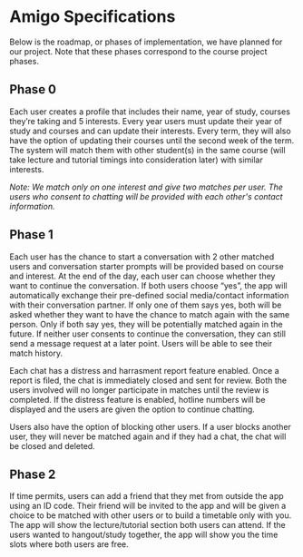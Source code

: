 # Amigo Specifications

Below is the roadmap, or phases of implementation, we have planned for our project. Note that these phases correspond to the course project phases.

## Phase 0

Each user creates a profile that includes their name, year of study, courses they’re taking and 5 interests. Every year users must update their year of study and courses and can update their interests. Every term, they will also have the option of updating their courses until the second week of the term. The system will match them with other student(s) in the same course (will take lecture and tutorial timings into consideration later) with similar interests.

*Note: We match only on one interest and give two matches per user. The users who consent to chatting will be provided with each other's contact information.*

## Phase 1

Each user has the chance to start a conversation with 2 other matched users and conversation starter prompts will be provided based on course and interest. At the end of the day, each user can choose whether they want to continue the conversation. If both users choose “yes”, the app will automatically exchange their pre-defined social media/contact information with their conversation partner. If only one of them says yes, both will be asked whether they want to have the chance to match again with the same person. Only if both say yes, they will be potentially matched again in the future. If neither user consents to continue the conversation, they can still send a message request at a later point. Users will be able to see their match history.

Each chat has a distress and harrasment report feature enabled. Once a report is filed, the chat is immediately closed and sent for review. Both the users involved will no longer participate in matches until the review is completed. If the distress feature is enabled, hotline numbers will be displayed and the users are given the option to continue chatting.

Users also have the option of blocking other users. If a user blocks another user, they will never be matched again and if they had a chat, the chat will be closed and deleted.

## Phase 2

If time permits, users can add a friend that they met from outside the app using an ID code. Their friend will be invited to the app and will be given a choice to be matched with other users or to build a timetable only with you. The app will show the lecture/tutorial section both users can attend. If the users wanted to hangout/study together, the app will show you the time slots where both users are free.
